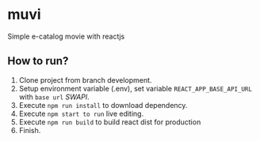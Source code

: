 # muvi
Simple e-catalog movie with reactjs

## How to run?
1. Clone project from branch development.
2. Setup environment variable (.env), set variable `REACT_APP_BASE_API_URL` with `base url` *SWAPI*.
3. Execute `npm run install` to download dependency.
4. Execute `npm start to run` live editing.
5. Execute `npm run build` to build react dist for production
6. Finish.

